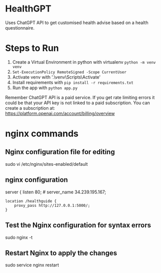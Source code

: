 # HealthGPT
Uses ChatGPT API to get customised health advise based on a health questionnaire.

# Steps to Run
1. Create a Virtual Environment in python with virtualenv `python -m venv venv`
2.  `Set-ExecutionPolicy RemoteSigned -Scope CurrentUser`
3. Activate venv with '.\venv\Scripts\Activate' 
4. Install requirements with `pip install -r requirements.txt`
5. Run the app with `python app.py`

Remember ChatGPT API is a paid service. If you get rate limiting errors it could be that your API key is not linked to a paid subscription.
You can create a subscription at: https://platform.openai.com/account/billing/overview

# nginx commands
## Nginx configuration file for editing
sudo vi /etc/nginx/sites-enabled/default

## nginx configuration
server {
    listen 80;
    # server_name 34.239.195.167;

    location /healthguide {
        proxy_pass http://127.0.0.1:5000/;
    }

## Test the Nginx configuration for syntax errors
sudo nginx -t

## Restart Nginx to apply the changes
sudo service nginx restart



